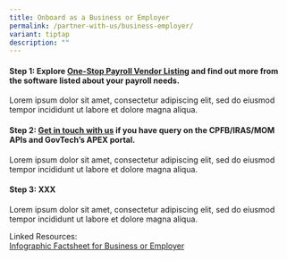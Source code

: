 ```yaml
---
title: Onboard as a Business or Employer
permalink: /partner-with-us/business-employer/
variant: tiptap
description: ""
---
```

<h4>Step 1: Explore <a href="#_One-Stop_Payroll_Vendor" rel="noopener noreferrer nofollow" target="_blank">One-Stop Payroll Vendor Listing</a> and find out more from the software listed about your payroll needs.</h4>
<p>Lorem ipsum dolor sit amet, consectetur adipiscing elit, sed do eiusmod
tempor incididunt ut labore et dolore magna aliqua.</p>
<h4>Step 2: <a href="#_Contact_Us" rel="noopener noreferrer nofollow" target="_blank">Get in touch with us</a> if you have query on the CPFB/IRAS/MOM APIs and GovTech’s APEX portal. &nbsp;&nbsp;</h4>
<p>Lorem ipsum dolor sit amet, consectetur adipiscing elit, sed do eiusmod
tempor incididunt ut labore et dolore magna aliqua.</p>
<h4>Step 3: XXX</h4>
<p>Lorem ipsum dolor sit amet, consectetur adipiscing elit, sed do eiusmod
tempor incididunt ut labore et dolore magna aliqua.</p>
<p></p>
<p>Linked Resources:
<br><a href="/files/Infographic_Factsheet_For_Employers_draft.pdf" rel="noopener noreferrer nofollow" target="_blank">Infographic Factsheet for Business or Employer</a>
<br>
</p>